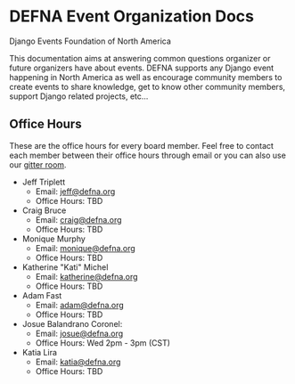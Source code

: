 # DEFNA Event Organization Docs

Django Events Foundation of North America

This documentation aims at answering common questions organizer or future organizers have about events. DEFNA supports any Django event happening in North America as well as encourage community members to create events to share knowledge, get to know other community members, support Django related projects, etc...

## Office Hours

These are the office hours for every board member. Feel free to contact each member between their office hours through email or you can also use our [gitter room](https://gitter.im/DEFNA/Lobby).

* Jeff Triplett
  * Email: [jeff@defna.org](mailto:jeff@defna.org)
  * Office Hours: TBD
* Craig Bruce
  * Email: [craig@defna.org](mailto:craig@defna.org)
  * Office Hours: TBD
* Monique Murphy
  * Email: [monique@defna.org](mailto:monique@defna.org)
  * Office Hours: TBD
* Katherine "Kati" Michel
  * Email: [katherine@defna.org](mailto:katherine@defna.org)
  * Office Hours: TBD
* Adam Fast
  * Email: [adam@defna.org](mailto:adam@defna.org)
  * Office Hours: TBD
* Josue Balandrano Coronel:
  * Email: [josue@defna.org](mailto:josue@defna.org)
  * Office Hours: Wed 2pm - 3pm \(CST\)
* Katia Lira
  * Email: [katia@defna.org](mailto:katia@defna.org)
  * Office Hours: TBD

